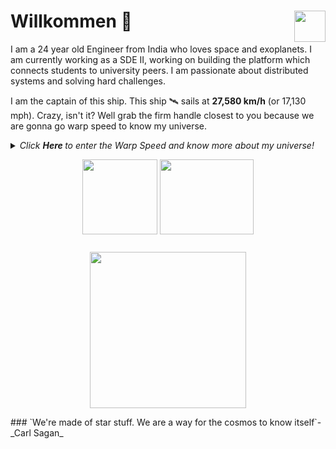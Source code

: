 # Willkommen <img align="right" src="https://media.giphy.com/media/LmNwrBhejkK9EFP504/giphy.gif" width="50" height="50" />🚀

I am a 24 year old Engineer from India who loves space and exoplanets. I am currently working as a SDE II, working on building the platform which connects students to university peers. I am passionate about distributed systems and solving hard challenges.

I am the captain of this ship. This ship 🛰️ sails at __27,580 km/h__ (or 17,130 mph). Crazy, isn't it? Well grab the firm handle closest to you because we are gonna go warp speed to know my universe.

<details>
  <summary><i> Click <b> Here </b> to enter the Warp Speed and know more about my universe! </i>
  <p align="center">  
    <img align="middle" src="https://media.giphy.com/media/26uf9QPzzlKPvQG5O/giphy.gif" width="120" height="120" />
    <img align="middle" src="https://media.giphy.com/media/USt6UttIL6e8hsK5Q7/giphy.gif" width="150" height="120" /> 
  </p> </summary>  
  <p align="center">
    <img align="right" src="https://media.giphy.com/media/j2NDJZct5aXPzQItQ9/giphy.gif" width="300" height="300" />
  </p>
  - 🌌 I’m currently working at [Dkatalis Labs](https://dkatalis.co/) as a SDE-II 
  - 👯 I am currently working on building scalable backend systems which can handle massive load and still provide <200ms response time. Exciting isn't it?
  - 👯 I’m happy to collaborate on any projects related to (but not limited to) scalable API's development, Distriuted backend systems.
  - ✨ Pronouns: He/him
  - 🛸 Fun fact: I can code without coffee but can't survive without GYM
  - 🎼 Hobbies: Gym, Gaming, Connecting with people.
  ![Shubham's github stats](https://github-readme-stats.vercel.app/api?username=shubhamsapra97&show_icons=true&hide_border=true)
  We have speed and warped through my universe. Want to unveil your own universe? Contact me at: <a href="https://www.linkedin.com/in/shubham-sapra-131696112/">
    <img align="right" alt="LinkedIn" width="30px" src="https://cdn.jsdelivr.net/npm/simple-icons@3.1.0/icons/linkedin.svg" />
  </a>
  <a href="mailto:shubham.sapra97@gmail.com">
    <img align="right" alt="Gmail" width="30px" src="https://cdn.jsdelivr.net/npm/simple-icons@3.1.0/icons/gmail.svg" />
  </a>
  ### <img src="https://media.giphy.com/media/VgCDAzcKvsR6OM0uWg/giphy.gif" width="50"> A little more about me...  
  ```javascript
  const ranit = {
    code: [Javascript, Python, React, Flutter],
    tools: [NodeJS, Flask, GraphQL],
    databases: [MongoDB],
    caches: [Redis],
    queues: [Kafka],
    architecture: ["microservices", "event-driven", "design system pattern"]
  }
  ```
</details>
<p align="center">
<img align="middle" src="https://media.giphy.com/media/26AHqZycSplGWWPAI/giphy.gif" width="250" height="250" />
</p>
### `We're made of star stuff. We are a way for the cosmos to know itself`- _Carl Sagan_
